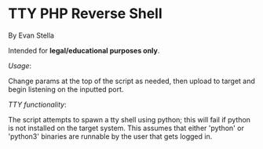 # TTY PHP Reverse Shell

By Evan Stella

Intended for **legal/educational purposes only**. 

*Usage*: 

Change params at the top of the script as needed, then upload to target and begin listening on the inputted port.


*TTY functionality*:

The script attempts to spawn a tty shell using python; this will fail if python is not installed on the target system. This assumes that either 'python' or 'python3' binaries are runnable by the user that gets logged in.

